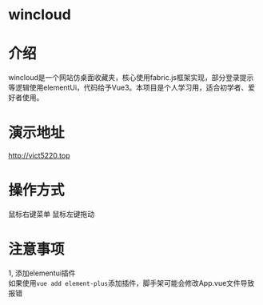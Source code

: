 # wincloud

# 介绍
wincloud是一个网站仿桌面收藏夹，核心使用fabric.js框架实现，部分登录提示等逻辑使用elementUi，代码给予Vue3。本项目是个人学习用，适合初学者、爱好者使用。

# 演示地址
http://vict5220.top

# 操作方式 
鼠标右键菜单
鼠标左键拖动


# 注意事项
1, 添加elementui插件  
如果使用`vue add element-plus`添加插件，脚手架可能会修改App.vue文件导致报错
